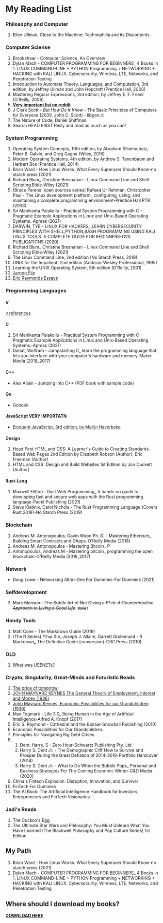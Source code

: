 # My Reading List

### Philosophy and Computer 
1. Ellen Ullman, Close to the Machine: Technophilia and its Discontents.

### Computer Sciense
1. Brookshear - Computer Science, An Overview
2. Dylan Mach - COMPUTER PROGRAMMING FOR BEGINNERS_ 4 Books in 1. LINUX COMMAND-LINE + PYTHON Programming + NETWORKING + HACKING with KALI LINUX. Cybersecurity, Wireless, LTE, Networks, and Penetration Testing
3. Introduction to Automata Theory, Languages, and Computation, 3rd edition, by Jeffrey Ullman and John Hopcroft (Prentice Hall, 2006)
4. Mastering Regular Expressions, 3rd edition, by Jeffrey E. F. Friedl (O’Reilly, 2006)
5. **[Very important list on reddit](https://www.reddit.com/r/learnprogramming/comments/8ukniw/books_that_changed_the_way_you_understand/)**
6. J Clark Scott - _But How Do It Know_ - The Basic Principles of Computers for Everyone (2009, John C. Scott) - libgen.lc
7. The Nature of Code; Daniel Shiffman.
8. Search HEAD FIRST Reiily and read as much as you can!

### System Programming
1. Operating System Concepts, 10th edition, by Abraham Silberschatz, Peter B. Galvin, and Greg Gagne (Wiley, 2018)
2. Modern Operating Systems, 4th edition, by Andrew S. Tanenbaum and Herbert Bos (Prentice Hall, 2014)
3. Brian Ward - How Linux Works. What Every Superuser Should Know-no starch press (2021)
4. Richard Blum_ Christine Bresnahan - Linux Command Line and Shell Scripting Bible-Wiley (2021)
5. (Bruce Perens' open sources series) Rafeeq Ur Rehman, Christopher Paul - The Linux development platform_ configuring, using, and maintaining a complete programming environment-Prentice Hall PTR (2003)
6. Sri Manikanta Palakollu - Practical System Programming with C - Pragmatic Example Applications in Linux and Unix-Based Operating Systems.-Apress (2021)
7. DARWIN, TYE - LINUX FOR HACKERS_ LEARN CYBERSECURITY PRINCIPLES WITH SHELL,PYTHON,BASH PROGRAMMING USING KALI LINUX TOOLS. A COMPLETE GUIDE FOR BEGINNERS-GVS PUBLICATIONS (2020)
8. Richard Blum_ Christine Bresnahan - Linux Command Line and Shell Scripting Bible-Wiley (2021)
9. The Linux Command Line, 2nd edition (No Starch Press, 2019)
10. UNIX for the Impatient, 2nd edition (Addison-Wesley Professional, 1995)
11. Learning the UNIX Operating System, 5th edition (O’Reilly, 2001)
12. [Jargon File](http://www.catb.org/jargon/html/)
13. [Eric Raymonds Essays](http://www.catb.org/~esr/)

### Programming Languages

#### V
[v references](https://vlang.io/)

#### C
1. Sri Manikanta Palakollu - Practical System Programming with C - Pragmatic Example Applications in Linux and Unix-Based Operating Systems.-Apress (2021)
2. Donat, Wolfram - Jumpstarting C_ learn the programming language that lets you interface with your computer's hardware and memory-Maker Media (2018_2017)



#### C++
* Alex Allain - Jumping into C++ (PDF book with sample code)


#### Go
* Gobook


#### JavaScript VERY IMPORTATN
* [Eloquent JavaScript, 3rd edition, by Marijn Haverbeke](https://eloquentjavascript.net/)

#### Design
1. Head First HTML and CSS: A Learner's Guide to Creating Standards-Based Web Pages 2nd Edition by Elisabeth Robson (Author), Eric Freeman (Author)
2. HTML and CSS: Design and Build Websites 1st Edition by Jon Duckett (Author)



#### Rust-Lang
1. Maxwell Flitton - Rust Web Programming_ A hands-on guide to developing fast and secure web apps with the Rust programming language-Packt Publishing (2021)
2. Steve Klabnik, Carol Nichols - The Rust Programming Language (Covers Rust 2018)-No Starch Press (2019)

### Blockchain
1. Andreas M. Antonopoulos, Gavin Wood Ph. D. - Mastering Ethereum_ Building Smart Contracts and DApps-O’Reilly Media (2018)
2. Andreas M. Antonopoulos - Mastering Bitcoin_ P
3. Antonopoulos, Andreas M - Mastering bitcoin_ programming the open blockchain-O'Reilly Media (2018_2017)

### Network
* Doug Lowe - Networking All-in-One For Dummies-For Dummies (2021)

### Selfdevelopment 
3. ~~Mark Manson - The Subtle Art of Not Giving a F*ck: _A Counterintuitive Approach to Living a Good Life_~~. **`Done!`**

### Handy Tools
1. Matt Cone - The Markdown Guide (2018)
2. (The R Series) Yihui Xie, Joseph J. Allaire, Garrett Grolemund - R Markdown_ The Definitive Guide (conversion)-CRC Press (2019)

### OLD
1. [What was USENETs?](https://en.wikipedia.org/wiki/Usenet)

### Crypto, Singularity, Great-Minds and Futuristic Reads
1. [The price of tomorrow](http://libgen.li/ads.php?md5=b63d832ee81b9c6cd4ea45c349a7f80b)
2. [JOHN MAYNARD KEYNES The General Theory of Employment, Interest and Money (1936)](http://library.lol/main/E2E02E246619315379833391477CED10)
3. [John Maynard Keynes, Economic Possibilities for our Grandchildren (1930)](http://www.econ.yale.edu/smith/econ116a/keynes1.pdf)
4. Max Tegmark - Life 3.0_ Being Human in the Age of Artificial Intelligence-Alfred A. Knopf (2017)
5. Eric S. Raymond - Cathedral and the Bazaar-Snowball Publishing (2010)
6. Economic Possibilities for Our Grandchildren.
7. Principles for Navigating Big Debt Crises.
8. 1. Dent, Harry, S - Zero Hour-Schwartz Publishing Pty. Ltd
   2. Harry S. Dent Jr. - The Demographic Cliff  How to Survive and Prosper During the Great Deflation of 2014-2019-Portfolio Hardcover (2014)
   3. Harry S. Dent Jr. - What to Do When the Bubble Pops_ Personal and Business Strategies For The Coming Economic Winter-G&D Media (2020)
9. China's Fintech Explosion: Disruption, Innovation, and Survival
10. FinTech For Dummies
11. The AI Book: The Artificial Intelligence Handbook for Investors, Entrepreneurs and FinTech Visionaries

### Jadi's Reads
1. The Cuckoo's Egg.
2. The Ultimate Star Wars and Philosophy: You Must Unlearn What You Have Learned (The Blackwell Philosophy and Pop Culture Series) 1st Edition.

## My Path
1. Brian Ward - How Linux Works. What Every Superuser Should Know-no starch press (2021)
2. Dylan Mach - COMPUTER PROGRAMMING FOR BEGINNERS_ 4 Books in 1. LINUX COMMAND-LINE + PYTHON Programming + NETWORKING + HACKING with KALI LINUX. Cybersecurity, Wireless, LTE, Networks, and Penetration Testing

## Where should I download my books?
**[DOWNLOAD HERE](https://calibrecompanion.co/best-torrent-sites-for-books/)**


